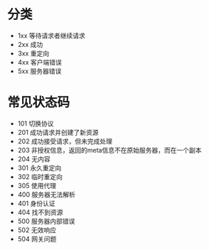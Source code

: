 # 分类
 - 1xx 等待请求者继续请求
 - 2xx 成功
 - 3xx 重定向
 - 4xx 客户端错误
 - 5xx 服务器错误
# 常见状态码
 - 101 切换协议
 - 201 成功请求并创建了新资源
 - 202 成功接受请求，但未完成处理
 - 203 非授权信息，返回的meta信息不在原始服务器，而在一个副本
 - 204 无内容
 - 301 永久重定向
 - 302 临时重定向
 - 305 使用代理
 - 400 服务器无法解析
 - 401 身份认证
 - 404 找不到资源
 - 500 服务器内部错误
 - 502 无效响应
 - 504 网关问题